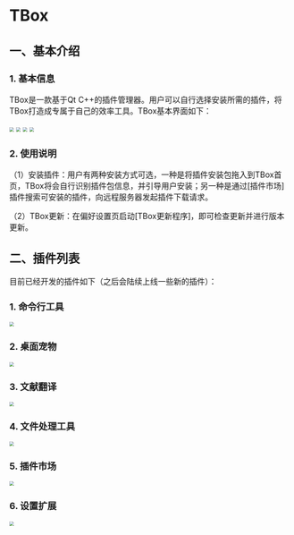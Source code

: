 # TBox
## 一、基本介绍
### 1. 基本信息

TBox是一款基于Qt C++的插件管理器。用户可以自行选择安装所需的插件，将TBox打造成专属于自己的效率工具。TBox基本界面如下：

<img src="image/偏好设置页.png" style="zoom:50%;" />

<img src="image/插件管理页.png" style="zoom:50%;" />

<img src="image/偏好设置页.png" style="zoom:50%;" />

<img src="image/关于页.png" style="zoom:50%;" />

### 2. 使用说明

（1）安装插件：用户有两种安装方式可选，一种是将插件安装包拖入到TBox首页，TBox将会自行识别插件包信息，并引导用户安装；另一种是通过[插件市场]插件搜索可安装的插件，向远程服务器发起插件下载请求。

（2）TBox更新：在偏好设置页启动[TBox更新程序]，即可检查更新并进行版本更新。

## 二、插件列表
目前已经开发的插件如下（之后会陆续上线一些新的插件）：

### 1. 命令行工具

<img src="image/命令行工具插件.png" style="zoom:50%;" />

### 2. 桌面宠物

<img src="image/桌面宠物插件.png" style="zoom:50%;" />

### 3. 文献翻译

<img src="image/文献翻译插件.png" style="zoom:50%;" />

### 4. 文件处理工具

<img src="image/文件处理工具插件.png" style="zoom:50%;" />

### 5. 插件市场

<img src="image/插件市场插件.png" style="zoom:50%;" />

### 6. 设置扩展

<img src="image/设置扩展插件.png" style="zoom:50%;" />